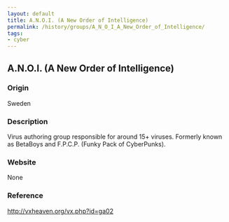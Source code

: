 ```yaml
---
layout: default
title: A.N.O.I. (A New Order of Intelligence)
permalink: /history/groups/A_N_O_I_A_New_Order_of_Intelligence/
tags:
- cyber
---
```


## A.N.O.I. (A New Order of Intelligence)

### Origin
Sweden

### Description
Virus authoring group responsible for around 15+ viruses. Formerly known as BetaBoys and F.P.C.P. (Funky Pack of CyberPunks).

### Website
None

### Reference
http://vxheaven.org/vx.php?id=ga02
